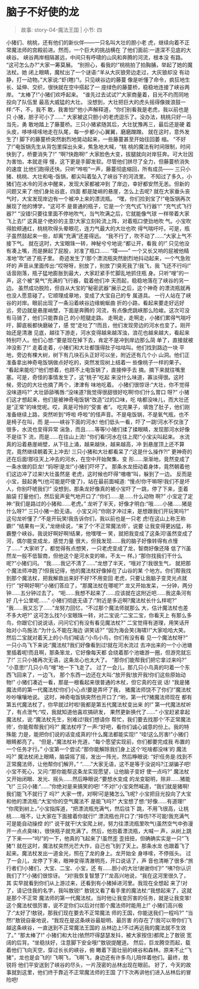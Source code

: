 # 脑子不好使的龙

> 故事: story-04-魔法王国 | 小节: 四

小猪们、桃桃，还有他们的新伙伴——一只名叫大壮的胆小老 虎，继续向着不正常魔法师的宫殿前进。然而，一个巨大的挑战横在 了他们面前:一道深不见底的大峡谷。
峡谷两岸相隔甚远，中间只有呼啸的山风和奔腾的河流，根本没 有路。
“这可怎么办?”大家一筹莫展。
“别担心，看我的!”桃桃拍了拍胸脯，举起了她的魔法杖。她 闭上眼睛，魔杖出了一个谜语:“羊从大灰狼旁边走过，大灰狼却没 有动静，打一动物。”大家说:“虾(瞎)”!。只见峡谷边的藤蔓 像是听懂了命令，疯狂地生长、延伸、交织，很快就在空中搭起了一 座绿色的藤蔓桥，稳稳地连接了峡谷两岸。
“太棒了!”小猪们欢呼起来。
“谁先过去试试?”大家商量着，目光不约而同地投向了队伍里 最高大威猛的大壮。
没想到，大壮把巨大的虎头摇得像拨浪鼓一样:“不，不，我不 敢，我害怕!”他小声解释道，“你们别看我是老虎，我以前也是只 小猪，胆子可小了......”
大家被这只胆小的老虎逗乐了。没办法，桃桃只好一马当先，勇 敢地踏上了藤蔓桥。三只小猪紧随其后，大壮犹豫再三，最后还是硬 着头皮，哆哆嗦嗦地走在队尾，每一步都小心翼翼，磨磨蹭蹭。
就在这时，意外发生了!
脚下的藤蔓桥突然剧烈地晃动起来，一些藤蔓甚至开始往回萎 缩。
“不好了!”电饭锅先生从背包里探出头来，焦急地大喊，“桃 桃的魔法有时间限制，时间快到了，桥要消失了!”
“啊?快跑啊!”
大家脸色大变，拔腿就向对岸狂奔。可大壮因为害怕，本就走得 慢，这下更是手脚发软。尽管他们拼尽了全力，但藤蔓桥消失的速度 比他们跑得还快。只听“哗啦”一声，藤蔓彻底缩回，所有成员—— 三只小猪、桃桃、大壮和电-饭锅，都尖叫着坠入了峡谷下的河流里。
不知过了多久，小猪们在冰冷的河水中醒来，发现大家都被冲到 了岸边，幸好都安然无恙。但新的问题又来了:他们身处谷底，四面 都是陡峭的悬崖，怎么上去呢?
就在大家垂头丧气时，大宝发现岸边有一个被冲上来的漂流瓶。
“嘿，你们捡到宝了!”电饭锅再次展现了他的博学，“这可不 是普通的瓶子，它是一个‘充气式飞行器’!”
“充气式飞行器?”
“没错!只要往里面不停地吹气，当气吹满之后，它就能像气球 一样带着大家飞上去!”
这真是个绝妙的主意!大家立刻轮流上阵，对着瓶口使劲地吹 气。小宝吹得脸颊通红，桃桃吹得头晕眼花，连力气最大的大壮也吹 得气喘吁吁。可是，瓶子虽然鼓起来一些，却离“充满”还差得远。
“我不行了，吹不动了......”大家上气不接下气。 就在这时，大宝眼珠一转，神秘兮兮地说:“都让开，看我
的!”
只见他没有凑上嘴，而是撅起了屁股，对准了瓶口...... “噗——”
一个又长又响的屁被他精准地“吹”进了瓶子里。 奇迹发生了!那个漂流瓶突然剧烈地抖动起来，一个气急败坏的
声音从里面传出:“哎呀呀，别放了，别放了!臭死我了!我飞，我 飞还不行吗!”
话音刚落，瓶子猛地膨胀到最大，大家赶紧手忙脚乱地抓住瓶 身。只听“嗖”的一声，这个被“臭气”充满的飞行器，载着他们冲 天而起，稳稳地落在了峡谷的另一边。
虽然成功脱险，但自从大宝的“秘密武器”展示之后，这个神奇 的漂流瓶就再也没人愿意碰了。它顺理成章地，变成了大宝自己的专 属道具。
一行人站在了峡谷的对岸。眼前出现了一条沿着峡谷边缘蜿蜒曲 折的小路，看起来要走好远好远，旁边就是悬崖峭壁，下面是奔腾的 河流，有点像虎跳峡那么险峻。这次可没有马骑了，他们只能靠自己 的小短腿走路。
走啊走，走啊走，小猪们累得气喘吁吁，脚底板都快磨破了，感 觉“走吐了”!而且，他们发现旁边的河水也变了。刚开始还是清澈 见底，越往下游走，河水变得越来越浑浊，浪花也越来越大，看起来 特别吓人。他们心想:“要是现在掉下去，肯定不是冲到岸边那么简 单了，直接就被冲没影了!”
走着走着，小猪们和大壮都饿得肚子咕咕叫。他们找到路边一块 平地，旁边有棵大树，树下有几块石头正好可以坐，附近还有几个小
山洞。他们正准备拿出神奇电饭锅做点好吃的，突然发现树上结着一 些像桃子一样的果子。
“看起来能吃!”他们想着，也顾不上电饭锅了，直接伸手去 摘。摘下来就往嘴里塞。可是，奇怪的事情发生了，这“桃子”吃起 来没什么味道，寡淡得很。这时候，旁边的大壮也摘了两个，津津有 味地吃着。
小猪们很惊讶:“大壮，你不觉得没味道吗?”
大壮舔舔嘴唇:“没味道?我觉得很甜很好吃啊!你们什么胃口 呀?”
小猪们这才想起来，他们是被神奇电饭锅“改造”过的口味，吃 啥都没味儿，而大壮还是“正常”的味觉呢。哎，真是可怜的“受害 者”。
吃完果子，填饱了肚子，他们刚准备继续上路，突然听到“呼啦 呼啦”的怪声音。不是电饭锅，不是氧气瓶，也不是椅子在叫，而 是——峡谷下面的河水!
他们低头一看，吓了一跳!河水不仅涨了很多，水流也变得异常 湍急，而且......等等!小猪们揉了揉眼睛，发现那河水好像不是往下 流，而是......在往山上流!
“你们看!河水在往上爬!”小宝尖叫起来。
水流真的沿着悬崖峭壁，从下往上涌，越来越快，越来越高，冲 到悬崖顶上还不算完，竟然继续朝着天上冲去!
三只小猪和大壮都看呆了:“这是什么操作?!”
更神奇的还在后面!那往天上冲去的河水，在空中开始聚集、变 形......渐渐地，竟然变成了一条水做的巨龙!
“妈呀!是龙!”小猪们吓坏了。
那条水龙扭动着身体，竟然朝着他们这边冲了过来!大壮虽然是 老虎，这时候也吓得“嗷嗷”叫，躲到了一边。
反而是小宝，鼓起勇气(也可能是吓傻了)，站在最前面喊道: “慢点!你干嘛呀!我们不是坏人，你别吓唬我们!”
没想到，那条龙好像真的被小宝吓了一跳，停了下来，歪着脑袋 打量他们，然后瓮声瓮气地开口了:“你们......是......什么动物 啊?”
小宝定了定神:“我们是路过的小猪和......老虎。” 龙听了半天，好像才明白:“哦......小猪......猪是什么呀?” 三只小猪一脸无语。 小宝又问:“你刚才冲过来，是想跟我们开玩笑吗?” 这句龙听懂了:“不是开玩笑!我告诉你们，我以前也是一只老
虎!在这山上称王称霸!” “结果有一天，”龙继续说，“来了个‘不正常魔法师’，说要
让我变得更凶猛，称霸整个峡谷。我说好啊好啊!结果，他嘿嘿一 笑，就把我变成了这条河!虽然变成了河，偶尔能变成龙，感觉力量 很大，但我发现......我的脑子好像转得有点慢了......”
大家听了，都觉得有点想笑，一只老虎变成了龙，智商好像还降 低了?(虽然龙一般不低智商，但他这个是河水变的嘛，不太一 样。)
“那你找我们干什么呢?”小猪们问。
“我......我记不清了......”龙想了半天，“哦对了!我很生气， 就把那个魔法师冲跑了!但我记得，他的魔法杖好像掉在了山谷的某 个地方。你们帮我找到那个魔法杖，把我解救出来好不好?不用变回 老虎，只要让我脑子变灵光点就行!”
“好啊好啊!”小猪们答应了，“那魔法杖在哪呢?” 龙又开始发呆，一分钟，两分钟......五分钟过去了。 “呃......我想不起来了......应该就在这附近吧......我这条河有好
几十公里呢......” 小猪们彻底无语了:“附近是多近啊?魔法杖长什么样呢?” “我......我又忘了......”龙努力回忆，“不过那个魔法师就那么
大，估计魔法杖也差不多大吧?” 这可怎么找?小宝眼珠一转，对二宝说:“二宝二宝，你看天上
有那么多鸟，你跟它们说说话，问问它们有没有看见魔法杖?” 二宝觉得有道理，用笑话开始对小鸟施法:“为什么不能在海边
讲笑话?”
“因为海会笑(海啸)!”大家哈哈大笑。 然后二宝就对着天上的小鸟们喊话:“小鸟小鸟，你们有没有看
见一个魔法杖呀?” 一只小鸟飞下来说:“魔法杖?我们好像看到过!就在河水流过
去冲出来的一个小池塘里插着呢!而且啊，那条笨龙，它好像每天都 会绕着那个池塘游一圈，但游完就忘了!”
三只小猪再次无语，这条龙心也太大了。 “那你们能帮我们把它拿过来吗?” “小意思!”几只小鸟“嗖”地一下飞走了。 过了一会儿，那几只小鸟真的叼着一个东西飞回来了，一边飞，
那个东西一边还在大叫:“放开我!放开我!你们这些原始动物!” 小猪们凑近一看，那是一根看起来很普通的木杖，但它真的在说
话! “我是猪魔法师的第一代魔法杖!你们小心点!要是弄坏了我，
猪魔法师饶不了你们!”魔法杖吵吵嚷嚷地说。 这时，神奇电饭锅突然也开口了:“哟，第一代?猪魔法师现在
都有第五代魔法杖了，你早就过时啦!我都是第五代魔法杖变出来 的!”
第一代魔法杖听了，有点泄气:“哎，我就知道他喜欢搞研发， 果然更新换代了......”
小宝赶紧拿起魔法杖，说:“魔法杖先生，别难过!我们想请你 帮忙，我们要去找那个‘不正常魔法师’，你能帮帮我们吗?”
魔法杖哼了一声:“好吧，看你们诚心诚意的份上。我的特殊能 力是，能把你们说的话变成真的!什么魔法都能实现!”
“哇!这么厉害!”小猪们眼睛都亮了。
“但是，”魔法杖补充道，“每个愿望实现前，你们都要完成我 布置的一个任务才行。”
小宝第一个尝试:“那你能解除我们身上这个‘吃啥都没味’的 魔法吗?”
魔法杖闭上眼睛，脑袋摇了摇，发出一阵光，然后睁眼说: “好!任务是:找到不正常魔法师，让他帮你们解开。”
“......”大家无语，这不是等于没说吗?江湖骗子吧!
小宝不死心，又问:“那你能帮这条龙实现愿望，让他脑子变好 使一点吗?”
魔法杖又开始闭眼、发光、摇头......然后睁眼说:“要想水变成 的龙变聪明，除非......猪能飞!”
三只小猪:“......”你绝对是来搞笑的吧!
“不对!”小宝突然喊道，“我们就是猪啊!我们能飞不就行了 吗?”
大家一愣，对啊!可是猪怎么飞呢?
小宝把目光投向了大宝和他的漂流瓶:“大宝!你的空气魔法不 是能飞吗?”
大宝想了想:“好像......有道理!”
“你爬到树上，”小宝指挥道，“把漂流瓶充满气，然后往下 跳，不用飞很高，让桃桃......哦不，让大家在下面接着你就行!”
漂流瓶也开口了:“摔伤?不可能!我充满气可是能自动操控 的!”
说干就干!大宝爬上树，努力往漂流瓶里吹气(虽然空气中弥漫 开一点点臭味)，很快瓶子就充满了。然后，他抱着漂流瓶，大喊一 声，从树上跳了下来——“呜!”的一下，他真的飞起来了!虽然歪 歪扭扭，但确确实实是一只“飞猪”!
就在这时，魔法杖突然光芒大作，自己也飞到了天上。那条水龙 也跟着飞了起来。魔法杖发出一道金光，照在了龙的身上。龙开始全 身哆嗦，不停摇头。
过了一会儿，龙停了下来，眼神变得清澈明亮，开口说话了，声 音也清晰了很多:“旅行者们!小猪们，大宝、二宝、小宝，还 有......胆小的大壮!谢谢你们!”
“咦?你认识我们了?”小猪们很惊讶。
“对!我恢复智慧了!”龙高兴地说，“我在这河里很久了，其 实早就看到你们从上游过来，还看到有小猪掉进河里。我现在全想起 来了!对了，请记住我的名字，我叫敖锐!”
敖锐又看了看手里的魔法杖:“我想起来了，这就是那个不正常 魔法师的第一代魔法杖。当时他让我变厉害的任务，就是让我变笨! 这个魔法杖很厉害，说不定你们以后对付那个魔法师时能用上!”
小猪们高兴极了:“太好了!敖锐，那我们现在要去不正常魔法 师的王国，你能送我们一程吗?”
“当然!”敖锐自豪地说，“我现在是这条峡谷最聪明、最厉害 的存在了!我可以带你们飞越这条峡谷，一直送到不正常魔法王国的 丛林边上!不过再远我的魔法就不生效了。”
“那太棒了!”
小猪们和大壮(依然吓得瑟瑟发抖，被大家按住)都爬上了敖锐 宽阔的后背。“坐稳扶好，注意脚下安全哦!”敖锐提醒道。
然后，巨龙腾空而起，载着他们飞向天空，穿过长长的峡谷，俯 瞰着下面壮丽的峡谷和森林。原来不止“飞猪”，龙也是会飞的!
飞啊飞，飞啊飞，身边还有许多鸟儿陪伴着他们。最终，敖锐将 他们平安送到了峡谷的尽头，一片茂密的丛林出现在眼前。
好了，今天的故事就到这里，他们终于靠近不正常魔法师的王国 了!下次再讲他们进入丛林后的冒险吧!